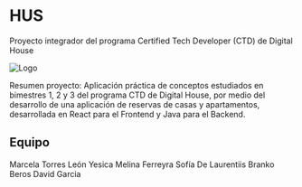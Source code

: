 # HUS
Proyecto integrador del programa Certified Tech Developer (CTD) de Digital House

![Logo](https://i.imgur.com/InwtXNX.png)

Resumen proyecto: Aplicación práctica de conceptos estudiados en bimestres 1, 2 y 3 del programa CTD de Digital House, por medio del desarrollo de una aplicación de reservas de casas y apartamentos, desarrollada en React para el Frontend y Java para el Backend.

## Equipo

Marcela Torres León
Yesica Melina Ferreyra
Sofía De Laurentiis
Branko Beros
David Garcia